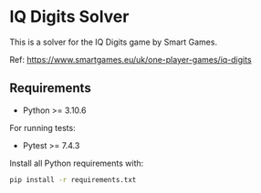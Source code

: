# IQ Digits Solver

This is a solver for the IQ Digits game by Smart Games.

Ref: <https://www.smartgames.eu/uk/one-player-games/iq-digits>

## Requirements

- Python >= 3.10.6

For running tests:

- Pytest >= 7.4.3

Install all Python requirements with:

```bash
pip install -r requirements.txt
```
